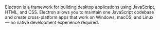 Electron is a framework for building desktop applications using JavaScript, HTML, and CSS.
Electron allows you to maintain one JavaScript codebase and create cross-platform apps that work on Windows, macOS, and Linux — no native development experience required.